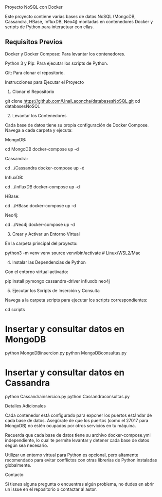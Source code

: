 Proyecto NoSQL con Docker

Este proyecto contiene varias bases de datos NoSQL (MongoDB, Cassandra, HBase, InfluxDB, Neo4j) montadas en contenedores Docker y scripts de Python para interactuar con ellas.

## Requisitos Previos

Docker y Docker Compose: Para levantar los contenedores.

Python 3 y Pip: Para ejecutar los scripts de Python.

Git: Para clonar el repositorio.

Instrucciones para Ejecutar el Proyecto

1. Clonar el Repositorio

git clone https://github.com/UnaiLaconcha/databasesNoSQL.git
cd databasesNoSQL

2. Levantar los Contenedores

Cada base de datos tiene su propia configuración de Docker Compose. Navega a cada carpeta y ejecuta:

MongoDB:

cd MongoDB
docker-compose up -d

Cassandra:

cd ../Cassandra
docker-compose up -d

InfluxDB:

cd ../InfluxDB
docker-compose up -d

HBase:

cd ../HBase
docker-compose up -d

Neo4j:

cd ../Neo4j
docker-compose up -d

3. Crear y Activar un Entorno Virtual

En la carpeta principal del proyecto:

python3 -m venv venv
source venv/bin/activate  # Linux/WSL2/Mac

4. Instalar las Dependencias de Python

Con el entorno virtual activado:

pip install pymongo cassandra-driver influxdb neo4j

5. Ejecutar los Scripts de Inserción y Consulta

Navega a la carpeta scripts para ejecutar los scripts correspondientes:

cd scripts

# Insertar y consultar datos en MongoDB
python MongoDBinsercion.py
python MongoDBconsultas.py

# Insertar y consultar datos en Cassandra
python Cassandrainsercion.py
python Cassandraconsultas.py

Detalles Adicionales

Cada contenedor está configurado para exponer los puertos estándar de cada base de datos. Asegúrate de que los puertos (como el 27017 para MongoDB) no estén ocupados por otros servicios en tu máquina.

Recuerda que cada base de datos tiene su archivo docker-compose.yml independiente, lo cual te permite levantar y detener cada base de datos según sea necesario.

Utilizar un entorno virtual para Python es opcional, pero altamente recomendado para evitar conflictos con otras librerías de Python instaladas globalmente.

Contacto

Si tienes alguna pregunta o encuentras algún problema, no dudes en abrir un issue en el repositorio o contactar al autor.

